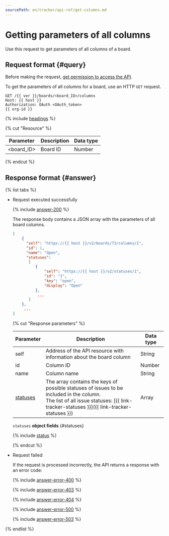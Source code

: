 ```yaml
---
sourcePath: en/tracker/api-ref/get-columns.md
---
```

# Getting parameters of all columns

Use this request to get parameters of all columns of a board.

## Request format {#query}

Before making the request, [get permission to access the API](concepts/access.md).

To get the parameters of all columns for a board, use an HTTP `GET` request.

```
GET /{{ ver }}/boards/<board_ID>/columns
Host: {{ host }}
Authorization: OAuth <OAuth_token>
{{ org-id }}
```

{% include [headings](../_includes/tracker/api/headings.md) %}

{% cut "Resource" %}

| Parameter | Description | Data type |
----- | ----- | -----
| \<board_ID\> | Board ID | Number |

{% endcut %}

## Response format {#answer}

{% list tabs %}

- Request executed successfully

   {% include [answer-200](../_includes/tracker/api/answer-200.md) %}

   The response body contains a JSON array with the parameters of all board columns.

   ```json
   [
       {
         "self": "https://{{ host }}/v2/boards/73/columns/1",
         "id": 1,
         "name": "Open",
         "statuses":
          [
             {
                 "self": "https://{{ host }}/v2/statuses/1",
                 "id": "1",
                 "key": "open",
                 "display": "Open"
             },
              ...
          ]
       },
        ...
   ]
   ```

   {% cut "Response parameters" %}

   | Parameter | Description | Data type |
   -------- | -------- | ----------
   | self | Address of the API resource with information about the board column | String |
   | id | Column ID | Number |
   | name | Column name | String |
   | [statuses](#statuses) | The array contains the keys of possible statuses of issues to be included in the column.<br/>The list of all issue statuses: [{{ link-tracker-statuses }}]({{ link-tracker-statuses }}) | Array |

   `statuses` **object fields** {#statuses}

   {% include [status](../_includes/tracker/api/status.md) %}

   {% endcut %}

- Request failed

   If the request is processed incorrectly, the API returns a response with an error code:

   {% include [answer-error-400](../_includes/tracker/api/answer-error-400.md) %}

   {% include [answer-error-403](../_includes/tracker/api/answer-error-403.md) %}

   {% include [answer-error-404](../_includes/tracker/api/answer-error-404.md) %}

   {% include [answer-error-500](../_includes/tracker/api/answer-error-500.md) %}

   {% include [answer-error-503](../_includes/tracker/api/answer-error-503.md) %}

{% endlist %}
